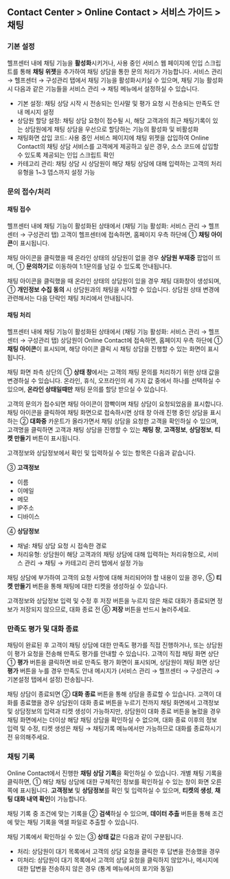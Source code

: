 ## Contact Center > Online Contact > 서비스 가이드 > 채팅

### 기본 설정
헬프센터 내에 채팅 기능을 **활성화**시키거나, 사용 중인 서비스 웹 페이지에 인입 스크립트를 통해 **채팅 위젯**을 추가하여 채팅 상담을 통한 문의 처리가 가능합니다.
서비스 관리 → 헬프센터 → 구성관리 탭에서 채팅 기능을 활성화시키실 수 있으며, 채팅 기능 활성화 시 다음과 같은 기능들을 서비스 관리 → 채팅 메뉴에서 설정하실 수 있습니다.
-	기본 설정: 채팅 상담 시작 시 전송되는 인사말 및 평가 요청 시 전송되는 만족도 안내 메시지 설정
-	상담원 할당 설정: 채팅 상담 요청이 접수될 시, 해당 고객과의 최근 채팅기록이 있는 상담원에게 채팅 상담을 우선으로 할당하는 기능의 활성화 및 비활성화
-	채팅화면 삽입 코드: 사용 중인 서비스 페이지에 채팅 위젯을 삽입하여 Online Contact의 채팅 상담 서비스를 고객에게 제공하고 싶은 경우, 소스 코드에 삽입할 수 있도록 제공되는 인입 스크립트 확인
-	카테고리 관리: 채팅 상담 시 상담원이 해당 채팅 상담에 대해 입력하는 고객의 처리유형을 1~3 뎁스까지 설정 가능

### 문의 접수/처리
#### 채팅 접수
[](http://static.toastoven.net/prod_contact_center/5.2-(1))
헬프센터 내에 채팅 기능이 활성화된 상태에서 (채팅 기능 활성화: 서비스 관리 → 헬프센터 → 구성관리 탭) 고객이 헬프센터에 접속하면, 홈페이지 우측 하단에 ① **채팅 아이콘**이 표시됩니다.

[](http://static.toastoven.net/prod_contact_center/5.2-(2))
채팅 아이콘을 클릭했을 때 온라인 상태의 상담원이 없을 경우 **상담원 부재중** 팝업이 뜨며, ① **문의하기**로 이동하여 1:1문의를 남길 수 있도록 안내됩니다.

[](http://static.toastoven.net/prod_contact_center/5.2-(3))
채팅 아이콘을 클릭했을 때 온라인 상태의 상담원이 있을 경우 채팅 대화창이 생성되며, ① **개인정보 수집 동의** 시 상담원과의 채팅을 시작할 수 있습니다. 상담원 상태 변경에 관련해서는 다음 단락인 채팅 처리에서 안내됩니다. 

#### 채팅 처리
[](http://static.toastoven.net/prod_contact_center/5.2-(4))
헬프센터 내에 채팅 기능이 활성화된 상태에서 (채팅 기능 활성화: 서비스 관리 → 헬프센터 → 구성관리 탭) 상담원이 Online Contact에 접속하면, 홈페이지 우측 하단에 ① **채팅 아이콘**이 표시되며, 해당 아이콘 클릭 시 채팅 상담을 진행할 수 있는 화면이 표시됩니다.

[](http://static.toastoven.net/prod_contact_center/5.2-(5))
채팅 화면 좌측 상단의 ① **상태 창**에서는 고객의 채팅 문의를 처리하기 위한 상태 값을 변경하실 수 있습니다. 온라인, 휴식, 오프라인의 세 가지 값 중에서 하나를 선택하실 수 있으며, **온라인 상태일때만** 채팅 문의를 할당 받으실 수 있습니다.

고객의 문의가 접수되면 채팅 아이콘이 깜빡이며 채팅 상담이 요청되었음을 표시합니다. 채팅 아이콘을 클릭하여 채팅 화면으로 접속하시면 상태 창 아래 진행 중인 상담을 표시하는 ② **대화중** 카운트가 올라가면서 채팅 상담을 요청한 고객을 확인하실 수 있으며, 고객명을 클릭하면 고객과 채팅 상담을 진행할 수 있는 **채팅 창**, **고객정보**, **상담정보**, **티켓 만들기** 버튼이 표시됩니다. 

고객정보와 상담정보에서 확인 및 입력하실 수 있는 항목은 다음과 같습니다.

③ **고객정보**
-	이름
-	이메일
-	메모
-	IP주소
-	디바이스

④ **상담정보**
-	채널: 채팅 상담 요청 시 접속한 경로
-	처리유형: 상담원이 해당 고객과의 채팅 상담에 대해 입력하는 처리유형으로, 서비스 관리 → 채팅 → 카테고리 관리 탭에서 설정 가능

채팅 상담에 부가하여 고객의 요청 사항에 대해 처리되어야 할 내용이 있을 경우, ⑤ **티켓 만들기** 버튼을 통해 채팅에 대한 티켓을 생성하실 수 있습니다.

고객정보와 상담정보 입력 및 수정 후 저장 버튼을 누르지 않은 채로 대화가 종료되면 정보가 저장되지 않으므로, 대화 종료 전 ⑥ **저장** 버튼을 반드시 눌러주세요.

### 만족도 평가 및 대화 종료
[](http://static.toastoven.net/prod_contact_center/5.3-(1))
[](http://static.toastoven.net/prod_contact_center/5.3-(2))
채팅이 완료된 후 고객이 채팅 상담에 대한 만족도 평가를 직접 진행하거나, 또는 상담원이 평가 요청을 전송해 만족도 평가를 안내할 수 있습니다. 고객이 직접 채팅 화면 상단 ① **평가** 버튼을 클릭하면 바로 만족도 평가 화면이 표시되며, 상담원이 채팅 화면 상단 **평가** 버튼을 누를 경우 만족도 안내 메시지가 (서비스 관리 → 헬프센터 → 구성관리 → 기본설정 탭에서 설정) 전송됩니다.

채팅 상담이 종료되면 ② **대화 종료** 버튼을 통해 상담을 종료할 수 있습니다. 고객이 대화를 종료했을 경우 상담원이 대화 종료 버튼을 누르기 전까지 채팅 화면에서 고객정보 및 상담정보의 입력과 티켓 생성이 가능하지만, 상담원이 대화 종료 버튼을 눌렀을 경우 채팅 화면에서는 더이상 해당 채팅 상담을 확인하실 수 없으며, 대화 종료 이후의 정보 입력 및 수정, 티켓 생성은 채팅 → 채팅기록 메뉴에서만 가능하므로 대화를 종료하시기 전 유의해주세요. 

### 채팅 기록
[](http://static.toastoven.net/prod_contact_center/5.4-(1))
Online Contact에서 진행한 **채팅 상담 기록**을 확인하실 수 있습니다. 개별 채팅 기록을 클릭하면, ① 해당 채팅 상담에 대한 구체적인 정보를 확인하실 수 있는 창이 화면 오른쪽에 표시됩니다. **고객정보** 및 **상담정보**를 확인 및 입력하실 수 있으며, **티켓의 생성**, **채팅 대화 내역 확인**이 가능합니다.

채팅 기록 중 조건에 맞는 기록을 ② **검색**하실 수 있으며, **데이터 추출** 버튼을 통해 조건에 맞는 채팅 기록을 엑셀 파일로 추출할 수 있습니다.

채팅 기록에서 확인하실 수 있는 ③ **상태 값**은 다음과 같이 구분됩니다.
-	처리: 상담원이 대기 목록에서 고객의 상담 요청을 클릭한 후 답변을 전송했을 경우
-	미처리: 상담원이 대기 목록에서 고객의 상담 요청을 클릭하지 않았거나, 메시지에 대한 답변을 전송하지 않은 경우 (통계 메뉴에서의 포기와 동일)
